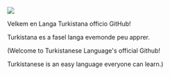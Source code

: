 ![](https://github.com/turkistanese/assets/blob/main/langaturkistana.png?raw=true)

Velkem en Langa Turkistana officio GitHub!

Turkistana es a fasel langa evemonde peu apprer.

(Welcome to Turkistanese Language's official Github!

Turkistanese is an easy language everyone can learn.)
